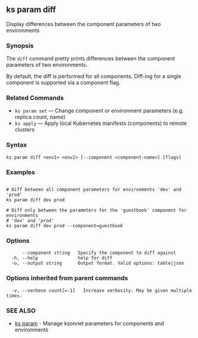 ## ks param diff

Display differences between the component parameters of two environments

### Synopsis


The `diff` command pretty prints differences between the component parameters
of two environments.

By default, the diff is performed for all components. Diff-ing for a single component
is supported via a component flag.

### Related Commands

* `ks param set` — Change component or environment parameters (e.g. replica count, name)
* `ks apply` — Apply local Kubernetes manifests (components) to remote clusters

### Syntax


```
ks param diff <env1> <env2> [--component <component-name>] [flags]
```

### Examples

```

# Diff between all component parameters for environments 'dev' and 'prod'
ks param diff dev prod

# Diff only between the parameters for the 'guestbook' component for environments
# 'dev' and 'prod'
ks param diff dev prod --component=guestbook
```

### Options

```
      --component string   Specify the component to diff against
  -h, --help               help for diff
  -o, --output string      Output format. Valid options: table|json
```

### Options inherited from parent commands

```
  -v, --verbose count[=-1]   Increase verbosity. May be given multiple times.
```

### SEE ALSO

* [ks param](ks_param.md)	 - Manage ksonnet parameters for components and environments

